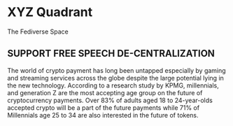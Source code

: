 # XYZ Quadrant
The Fediverse Space

## SUPPORT FREE SPEECH  DE-CENTRALIZATION

The world of crypto payment has long been untapped especially by gaming and streaming services across the globe despite the large potential lying in the new technology. According to a research study by KPMG, millennials, and generation Z are the most accepting age group on the future of cryptocurrency payments. Over 83% of adults aged 18 to 24-year-olds accepted crypto will be a part of the future payments while 71% of Millennials age 25 to 34 are also interested in the future of tokens. 
